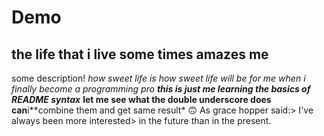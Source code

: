 # Demo

## the life that i live some times amazes me
some description!
*how sweet life is*
_how sweet life will be for me when i finally become a programming pro_
**_this is just me learning the basics of README syntax_**
__let me see what the double underscore does__
**can**i**combine them and get same result* :upside_down_face:
As grace hopper said:> I've always been more interested> in the future than in the present.
